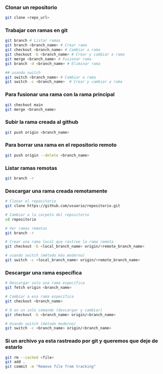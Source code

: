 ### Clonar un repositorio

```bash
git clone <repo_url>
```

### Trabajar con ramas en git

```bash
git branch # Listar ramas
git branch <branch_name> # Crear rama
git checkout <branch_name> # Cambiar a rama
git checkout -b <branch_name> # Crear y cambiar a rama
git merge <branch_name> # Fusionar rama
git branch -d <branch_name> # Eliminar rama

## usando switch
git switch <branch_name> # Cambiar a rama
git switch -c <branch_name>  # Crear y cambiar a rama
```



### Para fusionar una rama con la rama principal

```bash
git checkout main
git merge <branch_name>
```

### Subir la rama creada al github

```bash
git push origin <branch_name>
```

### Para borrar una rama en el repositorio remoto

```bash
git push origin --delete <branch_name>
```

### Listar ramas remotas

```bash
git branch -r
```

### Descargar una rama creada remotamente

```bash
# Clonar el repositorio
git clone https://github.com/usuario/repositorio.git

# Cambiar a la carpeta del repositorio
cd repositorio

# Ver ramas remotas
git branch -r

# Crear una rama local que rastree la rama remota
git checkout -b <local_branch_name> origin/<remote_branch_name>

# usando switch (método más moderno)
git switch -c <local_branch_name> origin/<remote_branch_name>


```


### Descargar una rama específica

```bash
# Descargar solo una rama específica
git fetch origin <branch_name>

# Cambiar a esa rama específica
git checkout <branch_name>

# O en un solo comando (descargar y cambiar)
git checkout -b <branch_name> origin/<branch_name>

# Usando switch (método moderno)
git switch -c <branch_name> origin/<branch_name>
```



### Si un archivo ya esta rastreado por git y queremos que deje de estarlo

```bash
git rm --cached <file>
git add .
git commit -m "Remove file from tracking"
```